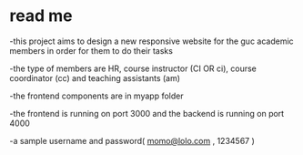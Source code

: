 # read me

-this project aims to design a new responsive website for the guc academic members in order for them to do their tasks

-the type of members are HR, course instructor (CI OR ci), course coordinator (cc) and teaching assistants (am)

-the frontend components are in myapp folder 

-the frontend is running on port 3000 and the backend is running on port 4000 

-a sample username and password( momo@lolo.com , 1234567 )
